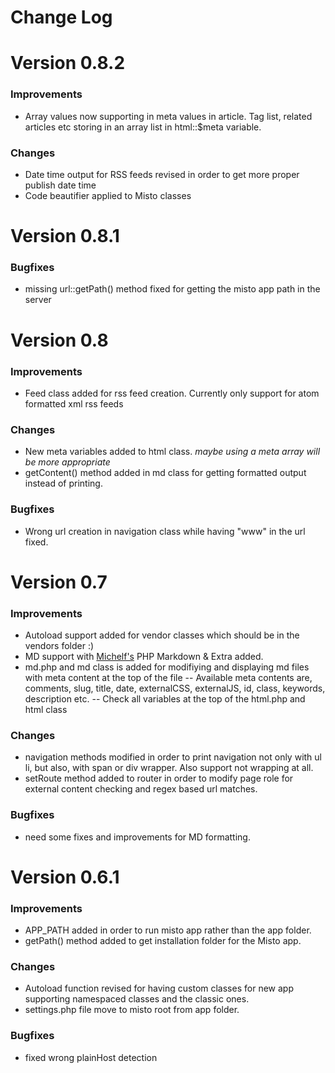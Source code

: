 Change Log
===============================
# Version 0.8.2
### Improvements
- Array values now supporting in meta values in article. Tag list, related articles etc storing in an array list in html::$meta variable.

### Changes
- Date time output for RSS feeds revised in order to get more proper publish date time
- Code beautifier applied to Misto classes

# Version 0.8.1
### Bugfixes
- missing url::getPath() method fixed for getting the misto app path in the server

# Version 0.8
### Improvements
- Feed class added for rss feed creation. Currently only support for atom formatted xml rss feeds

### Changes
- New meta variables added to html class. _maybe using a meta array will be more appropriate_
- getContent() method added in md class for getting formatted output instead of printing.

### Bugfixes
- Wrong url creation in navigation class while having "www" in the url fixed. 


# Version 0.7
### Improvements
- Autoload support added for vendor classes which should be in the vendors folder :)
- MD support with [Michelf's](https://github.com/michelf/php-markdown) PHP Markdown & Extra added.
- md.php and md class is added for modifiying and displaying md files with meta content at the top of the file
-- Available meta contents are, comments, slug, title, date, externalCSS, externalJS, id, class, keywords, description etc.
-- Check all variables at the top of the html.php and html class

### Changes
- navigation methods modified in order to print navigation not only with ul li, but also, with span or div wrapper. Also support not wrapping at all.
- setRoute method added to router in order to modify page role for external content checking and regex based url matches.

### Bugfixes
- need some fixes and improvements for MD formatting.


# Version 0.6.1
### Improvements
- APP_PATH added in order to run misto app rather than the app folder.
- getPath() method added to get installation folder for the Misto app.

### Changes
- Autoload function revised for having custom classes for new app supporting namespaced classes and the classic ones.
- settings.php file move to misto root from app folder.

### Bugfixes
- fixed wrong plainHost detection
